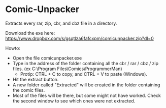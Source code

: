 # Comic-Unpacker
Extracts every rar, zip, cbr, and cbz file in a directory.

Download the exe here:
https://www.dropbox.com/s/gsqtlza6fafcxpm/comicunpacker.zip?dl=0

Howto:
- Open the file comicunpacker.exe
- Type in the address of the folder containing all the cbr / rar / cbz / zip files. (ex C:\Program Files\Comics\ProgrammerMan)
    - Protip: CTRL + C to copy, and CTRL + V to paste (Windows).
- Hit the extract button.
- A new folder called "Extracted" will be created in the folder containing the comic files.
- Most of the files will be there, but some might not have worked. Check the second window to see which ones were not extracted.
